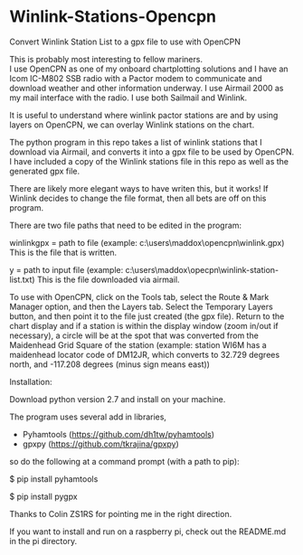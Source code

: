 # Winlink-Stations-Opencpn
Convert Winlink Station List to a gpx file to use with OpenCPN

This is probably most interesting to fellow mariners.  
I use OpenCPN as one of my onboard chartplotting solutions and I have an Icom IC-M802 SSB radio with
a Pactor modem to communicate and download weather and other information underway.  I use Airmail 2000
as my mail interface with the radio.  I use both Sailmail and Winlink.

It is useful to understand where winlink pactor stations are and by using layers on OpenCPN, we can overlay
Winlink stations on the chart.

The python program in this repo takes a list of winlink stations that I download via Airmail, and converts
it into a gpx file to be used by OpenCPN.  I have included a copy of the Winlink stations file in this repo 
as well as the generated gpx file.

There are likely more elegant ways to have writen this, but it works!  If Winlink decides to change the file format, 
then all bets are off on this program.

There are two file paths that need to be edited in the program:

winlinkgpx = path to file (example:  c:\users\maddox\opencpn\winlink.gpx)  This is the file that is written.

y = path to input file    (example:  c:\users\maddox\opecpn\winlink-station-list.txt)  This is the file downloaded via airmail.

To use with OpenCPN, click on the Tools tab, select the Route & Mark Manager option, and then the Layers tab.  Select the 
Temporary Layers button, and then point it to the file just created (the gpx file).  Return to the chart display and if a 
station is within the display window (zoom in/out if necessary), a circle will be at the spot that was converted from the 
Maidenhead Grid Square of the station (example: station WI6M has a maidenhead locator code of DM12JR, which converts to 
32.729 degrees north, and -117.208 degrees (minus sign means east))

Installation:

Download python version 2.7 and install on your machine.

The program uses several add in libraries, 

- Pyhamtools (https://github.com/dh1tw/pyhamtools)
- gpxpy      (https://github.com/tkrajina/gpxpy)

so do the following at a command prompt (with a path to pip):

  $ pip install pyhamtools
  
  $ pip install pygpx
  
  Thanks to Colin ZS1RS for pointing me in the right direction.
  
  If you want to install and run on a raspberry pi, check out the README.md in the pi directory.
  
  



